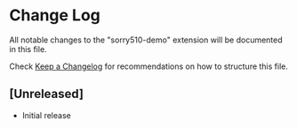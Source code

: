 # Change Log

All notable changes to the "sorry510-demo" extension will be documented in this file.

Check [Keep a Changelog](http://keepachangelog.com/) for recommendations on how to structure this file.

## [Unreleased]

- Initial release
